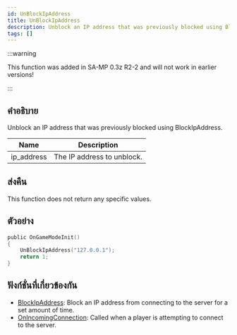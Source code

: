 ```yaml
---
id: UnBlockIpAddress
title: UnBlockIpAddress
description: Unblock an IP address that was previously blocked using BlockIpAddress.
tags: []
---
```


:::warning

This function was added in SA-MP 0.3z R2-2 and will not work in earlier versions!

:::

## คำอธิบาย

Unblock an IP address that was previously blocked using BlockIpAddress.

| Name       | Description                |
| ---------- | -------------------------- |
| ip_address | The IP address to unblock. |

## ส่งคืน

This function does not return any specific values.

## ตัวอย่าง

```c
public OnGameModeInit()
{
    UnBlockIpAddress("127.0.0.1");
    return 1;
}
```

## ฟังก์ชั่นที่เกี่ยวข้องกัน

- [BlockIpAddress](../functions/BlockIpAddress.md): Block an IP address from connecting to the server for a set amount of time.
- [OnIncomingConnection](../callbacks/OnIncomingConnection.md): Called when a player is attempting to connect to the server.
